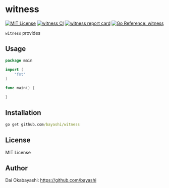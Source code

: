 # witness

<a href="https://github.com/bayashi/witness/blob/main/LICENSE" title="witness License"><img src="https://img.shields.io/badge/LICENSE-MIT-GREEN.png" alt="MIT License"></a>
<a href="https://github.com/bayashi/witness/actions" title="witness CI"><img src="https://github.com/bayashi/witness/workflows/main/badge.svg" alt="witness CI"></a>
<a href="https://goreportcard.com/report/github.com/bayashi/witness" title="witness report card" target="_blank"><img src="https://goreportcard.com/badge/github.com/bayashi/witness" alt="witness report card"></a>
<a href="https://pkg.go.dev/github.com/bayashi/witness" title="Go witness package reference" target="_blank"><img src="https://pkg.go.dev/badge/github.com/bayashi/witness.svg" alt="Go Reference: witness"></a>

`witness` provides 

## Usage

```go
package main

import (
    "fmt"
)

func main() {

}
```

## Installation

```cmd
go get github.com/bayashi/witness
```

## License

MIT License

## Author

Dai Okabayashi: https://github.com/bayashi
